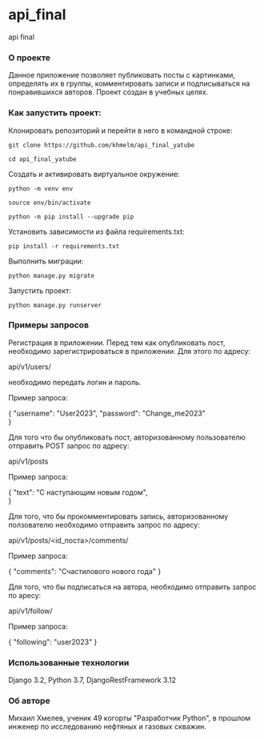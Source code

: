 # api_final
api final

### О проекте

Данное приложение позволяет публиковать посты c картинками, определять их в группы, комментировать записи и подписываться на понравившихся авторов. 
Проект создан в учебных целях.

### Как запустить проект:

Клонировать репозиторий и перейти в него в командной строке:

```
git clone https://github.com/khmelm/api_final_yatube
```

```
cd api_final_yatube
```

Cоздать и активировать виртуальное окружение:

```
python -m venv env
```

```
source env/bin/activate
```

```
python -m pip install --upgrade pip
```

Установить зависимости из файла requirements.txt:

```
pip install -r requirements.txt
```

Выполнить миграции:

```
python manage.py migrate
```

Запустить проект:

```
python manage.py runserver
```

### Примеры запросов

Регистрация в приложении.
Перед тем как опубликовать пост, необходимо зарегистрироваться в приложении. Для этого по адресу:

api/v1/users/

необходимо передать логин и пароль. 

Пример запроса:

{
    "username": "User2023",
    "password": "Change_me2023"   
}

Для того что бы опубликовать пост, авторизованному пользователю отправить POST запрос по адресу:

api/v1/posts

Пример запроса:

{
    "text": "С наступающим новым годом",  
}

Для того, что бы прокомментировать запись, авторизованному ползователю необходимо отправить запрос по адресу:

api/v1/posts/<id_поста>/comments/

Пример запроса:

{
    "comments": "Счастилового нового года"
}

Для того, что бы подписаться на автора, необходимо отправить запрос по аресу:

api/v1/follow/

Пример запроса:

{
    "following": "user2023"
}

### Использованные технологии

Django 3.2, 
Python 3.7,
DjangoRestFramework 3.12

### Об авторе
Михаил Хмелев, ученик 49 когорты "Разработчик Python", в прошлом инженер по исследованию нефтяных и газовых скважин.
